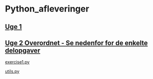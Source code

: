 # Python_afleveringer

## [Uge 1](https://github.com/Simonkruse2/Python_afleveringer/blob/master/Uge%201/aflevering%20uge%201.ipynb)

## [Uge 2 Overordnet - Se nedenfor for de enkelte delopgaver](https://github.com/Simonkruse2/Python_afleveringer/tree/master/Uge%202)
[exercise1.py](https://github.com/Simonkruse2/Python_afleveringer/blob/master/Uge%202/exercise1.py) 
      
[utils.py](https://github.com/Simonkruse2/Python_afleveringer/blob/master/Uge%202/utils.py)
